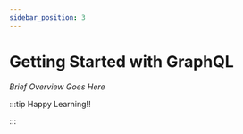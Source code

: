 ```yaml
---
sidebar_position: 3
---
```


# Getting Started with GraphQL

_Brief Overview Goes Here_

:::tip Happy Learning!!

<QuestButton text="Go To Quest" link="https://app.stackup.dev/quest_page/introduction-to-graphql"/>

:::
